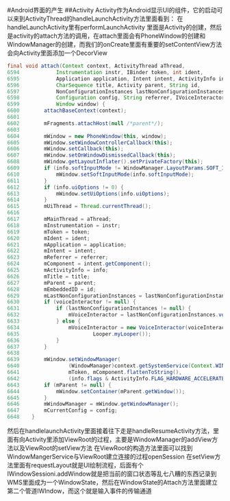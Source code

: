 #Android界面的产生
##Activity
Activity作为Android显示UI的组件，它的启动可以来到ActivityThread的handleLaunchActivity方法里面看到：
在handleLaunchActivity里有performLaunchActivity 里面是Activity的创建，然后是activity的attach方法的调用，在attach里面会有PhoneWindow的创建和WindowManager的创建，而我们的onCreate里面有重要的setContentView方法 会向Activity里面添加一个DecorView
```java
final void attach(Context context, ActivityThread aThread,
6594            Instrumentation instr, IBinder token, int ident,
6595            Application application, Intent intent, ActivityInfo info,
6596            CharSequence title, Activity parent, String id,
6597            NonConfigurationInstances lastNonConfigurationInstances,
6598            Configuration config, String referrer, IVoiceInteractor voiceInteractor,
6599            Window window) {
6600        attachBaseContext(context);
6601
6602        mFragments.attachHost(null /*parent*/);
6603
6604        mWindow = new PhoneWindow(this, window);
6605        mWindow.setWindowControllerCallback(this);
6606        mWindow.setCallback(this);
6607        mWindow.setOnWindowDismissedCallback(this);
6608        mWindow.getLayoutInflater().setPrivateFactory(this);
6609        if (info.softInputMode != WindowManager.LayoutParams.SOFT_INPUT_STATE_UNSPECIFIED) {
6610            mWindow.setSoftInputMode(info.softInputMode);
6611        }
6612        if (info.uiOptions != 0) {
6613            mWindow.setUiOptions(info.uiOptions);
6614        }
6615        mUiThread = Thread.currentThread();
6616
6617        mMainThread = aThread;
6618        mInstrumentation = instr;
6619        mToken = token;
6620        mIdent = ident;
6621        mApplication = application;
6622        mIntent = intent;
6623        mReferrer = referrer;
6624        mComponent = intent.getComponent();
6625        mActivityInfo = info;
6626        mTitle = title;
6627        mParent = parent;
6628        mEmbeddedID = id;
6629        mLastNonConfigurationInstances = lastNonConfigurationInstances;
6630        if (voiceInteractor != null) {
6631            if (lastNonConfigurationInstances != null) {
6632                mVoiceInteractor = lastNonConfigurationInstances.voiceInteractor;
6633            } else {
6634                mVoiceInteractor = new VoiceInteractor(voiceInteractor, this, this,
6635                        Looper.myLooper());
6636            }
6637        }
6638
6639        mWindow.setWindowManager(
6640                (WindowManager)context.getSystemService(Context.WINDOW_SERVICE),
6641                mToken, mComponent.flattenToString(),
6642                (info.flags & ActivityInfo.FLAG_HARDWARE_ACCELERATED) != 0);
6643        if (mParent != null) {
6644            mWindow.setContainer(mParent.getWindow());
6645        }
6646        mWindowManager = mWindow.getWindowManager();
6647        mCurrentConfig = config;
6648    }
```
然后在handlelaunchActivity里面接着往下走是handleResumeActivity方法，里面有向Activity里添加ViewRoot的过程，主要是WindowManager的addView方法以及ViewRoot的setView方法
在ViewRoot的构造方法里面可以找到WindowMangerService与ViewRoot建立连接的过程openSession
在setView方法里面有requestLayout就是UI绘制流程，后面有个IWindowSessioni.addWindow就是把当前的窗口状态等乱七八糟的东西记录到WMS里面成为一个WindowState，然后在WindowState的Attach方法里面建立第二个管道IWIndow，而这个就是输入事件的传输通道